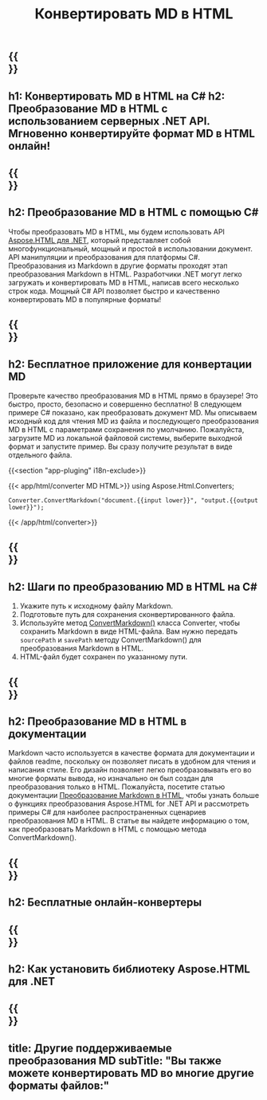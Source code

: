 ﻿---
translation: true
template: /templates/_template-conversion-child.md
title: Конвертировать MD в HTML
description: Пример кода C# для преобразования MD в HTML. Легко используйте API в любом приложении .NET. Попробуйте онлайн-конвертер MD в HTML бесплатно!
url: /net/conversion/md-to-html/
family: html
platformtag: net
feature: conversion
informat: MD
outformat: HTML
otherformats: PDF DOCX JPEG BMP GIF PNG TIFF XPS
---

{{<section banner>}}
---
h1: Конвертировать MD в HTML на C#
h2: Преобразование MD в HTML с использованием серверных .NET API. Мгновенно конвертируйте формат MD в HTML онлайн!
---

{{<section overview>}}
---
h2: Преобразование MD в HTML с помощью C#
---

Чтобы преобразовать MD в HTML, мы будем использовать API [Aspose.HTML для .NET](https://products.aspose.com/html/net/), который представляет собой многофункциональный, мощный и простой в использовании документ. API манипуляции и преобразования для платформы C#. Преобразования из Markdown в другие форматы проходят этап преобразования Markdown в HTML. Разработчики .NET могут легко загружать и конвертировать MD в HTML, написав всего несколько строк кода. Мощный C# API позволяет быстро и качественно конвертировать MD в популярные форматы!

{{<section demos>}}
---
h2: Бесплатное приложение для конвертации MD
---

Проверьте качество преобразования MD в HTML прямо в браузере! Это быстро, просто, безопасно и совершенно бесплатно! В следующем примере C# показано, как преобразовать документ MD. Мы описываем исходный код для чтения MD из файла и последующего преобразования MD в HTML с параметрами сохранения по умолчанию. Пожалуйста, загрузите MD из локальной файловой системы, выберите выходной формат и запустите пример. Вы сразу получите результат в виде отдельного файла.

{{<section "app-pluging" i18n-exclude>}}

{{< app/html/converter MD HTML>}}
using Aspose.Html.Converters;

    Converter.ConvertMarkdown("document.{{input lower}}", "output.{{output lower}}");   
{{< /app/html/converter>}} 


{{<section steps>}}
---
h2: Шаги по преобразованию MD в HTML на C#
---
1. Укажите путь к исходному файлу Markdown.
1. Подготовьте путь для сохранения сконвертированного файла.
1. Используйте метод [ConvertMarkdown()](https://reference.aspose.com/html/net/aspose.html.converters.converter/convertmarkdown/methods/7) класса Converter, чтобы сохранить Markdown в виде HTML-файла. Вам нужно передать `sourcePath` и `savePath` методу ConvertMarkdown() для преобразования Markdown в HTML.
1. HTML-файл будет сохранен по указанному пути.

{{<section documentation>}}
---
h2: Преобразование MD в HTML в документации
---

Markdown часто используется в качестве формата для документации и файлов readme, поскольку он позволяет писать в удобном для чтения и написания стиле. Его дизайн позволяет легко преобразовывать его во многие форматы вывода, но изначально он был создан для преобразования только в HTML. Пожалуйста, посетите статью документации [Преобразование Markdown в HTML](https://docs.aspose.com/html/net/converting-between-formats/markdown-to-html/), чтобы узнать больше о функциях преобразования Aspose.HTML for .NET API и рассмотреть примеры C# для наиболее распространенных сценариев преобразования MD в HTML. В статье вы найдете информацию о том, как преобразовать Markdown в HTML с помощью метода ConvertMarkdown().

{{<section online-converters>}}
---
h2: Бесплатные онлайн-конвертеры
---

{{<section get-started>}}
---
h2: Как установить библиотеку Aspose.HTML для .NET
---

{{<section other-conversions>}}
---
title: Другие поддерживаемые преобразования MD
subTitle: "Вы также можете конвертировать MD во многие другие форматы файлов:"
---